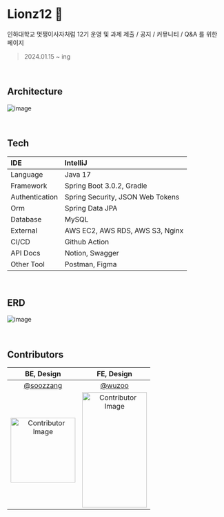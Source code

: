 # Lionz12 🦁
인하대학교 멋쟁이사자처럼 12기 운영 및 과제 제출 / 공지 / 커뮤니티 / Q&A 를 위한 페이지
> 2024.01.15 ~ ing
<br>

## Architecture
![image](https://github.com/For-Lionz-12/ForLionz12_BE/assets/121356687/7bf8f921-dc2c-4e85-865a-10f68bb55eb8)


<br>

## Tech

| IDE | IntelliJ |
|:---|:---|
| Language | Java 17 |
| Framework | Spring Boot 3.0.2, Gradle |
| Authentication | Spring Security, JSON Web Tokens |
| Orm | Spring Data JPA |
| Database | MySQL |
| External | AWS EC2, AWS RDS, AWS S3, Nginx |
| CI/CD | Github Action |
| API Docs | Notion, Swagger |
| Other Tool | Postman, Figma |

<br>

## ERD
![image](https://github.com/For-Lionz-12/ForLionz12_BE/assets/121356687/4516a0bf-f48c-4d73-b70d-6f5056b2a5e2)


<br>

## Contributors
| BE, Design | FE, Design |
| :---: |:---: |
| [@soozzang](https://github.com/soozzang) | [@wuzoo](https://github.com/wuzoo)
| <img src="https://github.com/For-Lionz-12/ForLionz12_BE/assets/121356687/e89ad9d4-1de7-4289-8480-c71093d9b209" alt="Contributor Image" style="width: 150px;"> | <img src="https://github.com/For-Lionz-12/ForLionz12_BE/assets/121356687/ead14959-171e-4012-9191-f6e7d7d03ed6" alt="Contributor Image" style="width: 150px; height: 267px;">|



